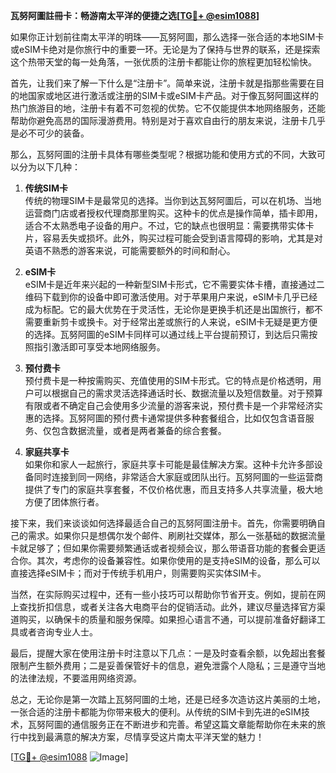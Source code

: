 **瓦努阿圖註冊卡：畅游南太平洋的便捷之选[[TG💪+ @esim1088](https://t.me/s/esim1088)]**

如果你正计划前往南太平洋的明珠——瓦努阿圖，那么选择一张合适的本地SIM卡或eSIM卡绝对是你旅行中的重要一环。无论是为了保持与世界的联系，还是探索这个热带天堂的每一处角落，一张优质的注册卡都能让你的旅程更加轻松愉快。

首先，让我们来了解一下什么是“注册卡”。简单来说，注册卡就是指那些需要在目的地国家或地区进行激活或注册的SIM卡或eSIM卡产品。对于像瓦努阿圖这样的热门旅游目的地，注册卡有着不可忽视的优势。它不仅能提供本地网络服务，还能帮助你避免高昂的国际漫游费用。特别是对于喜欢自由行的朋友来说，注册卡几乎是必不可少的装备。

那么，瓦努阿圖的注册卡具体有哪些类型呢？根据功能和使用方式的不同，大致可以分为以下几种：

1. **传统SIM卡**  
   传统的物理SIM卡是最常见的选择。当你到达瓦努阿圖后，可以在机场、当地运营商门店或者授权代理商那里购买。这种卡的优点是操作简单，插卡即用，适合不太熟悉电子设备的用户。不过，它的缺点也很明显：需要携带实体卡片，容易丢失或损坏。此外，购买过程可能会受到语言障碍的影响，尤其是对英语不熟悉的游客来说，可能需要额外的时间和耐心。

2. **eSIM卡**  
   eSIM卡是近年来兴起的一种新型SIM卡形式，它不需要实体卡槽，直接通过二维码下载到你的设备中即可激活使用。对于苹果用户来说，eSIM卡几乎已经成为标配。它的最大优势在于灵活性，无论你是更换手机还是出国旅行，都不需要重新剪卡或换卡。对于经常出差或旅行的人来说，eSIM卡无疑是更方便的选择。瓦努阿圖的eSIM卡同样可以通过线上平台提前预订，到达后只需按照指引激活即可享受本地网络服务。

3. **预付费卡**  
   预付费卡是一种按需购买、充值使用的SIM卡形式。它的特点是价格透明，用户可以根据自己的需求灵活选择通话时长、数据流量以及短信数量。对于预算有限或者不确定自己会使用多少流量的游客来说，预付费卡是一个非常经济实惠的选择。瓦努阿圖的预付费卡通常提供多种套餐组合，比如仅包含语音服务、仅包含数据流量，或者是两者兼备的综合套餐。

4. **家庭共享卡**  
   如果你和家人一起旅行，家庭共享卡可能是最佳解决方案。这种卡允许多部设备同时连接到同一网络，非常适合大家庭或团队出行。瓦努阿圖的一些运营商提供了专门的家庭共享套餐，不仅价格优惠，而且支持多人共享流量，极大地方便了团体旅行者。

接下来，我们来谈谈如何选择最适合自己的瓦努阿圖注册卡。首先，你需要明确自己的需求。如果你只是想偶尔发个邮件、刷刷社交媒体，那么一张基础的数据流量卡就足够了；但如果你需要频繁通话或者视频会议，那么带语音功能的套餐会更适合你。其次，考虑你的设备兼容性。如果你使用的是支持eSIM的设备，那么可以直接选择eSIM卡；而对于传统手机用户，则需要购买实体SIM卡。

当然，在实际购买过程中，还有一些小技巧可以帮助你节省开支。例如，提前在网上查找折扣信息，或者关注各大电商平台的促销活动。此外，建议尽量选择官方渠道购买，以确保卡的质量和服务保障。如果担心语言不通，可以提前准备好翻译工具或者咨询专业人士。

最后，提醒大家在使用注册卡时注意以下几点：一是及时查看余额，以免超出套餐限制产生额外费用；二是妥善保管好卡的信息，避免泄露个人隐私；三是遵守当地的法律法规，不要滥用网络资源。

总之，无论你是第一次踏上瓦努阿圖的土地，还是已经多次造访这片美丽的土地，一张合适的注册卡都能为你带来极大的便利。从传统的SIM卡到先进的eSIM技术，瓦努阿圖的通信服务正在不断进步和完善。希望这篇文章能帮助你在未来的旅行中找到最满意的解决方案，尽情享受这片南太平洋天堂的魅力！

[[TG💪+ @esim1088](https://t.me/s/esim1088) ![Image](https://i.postimg.cc/4NQfJmqS/Snipaste-2025-05-13-00-14-12.png)]